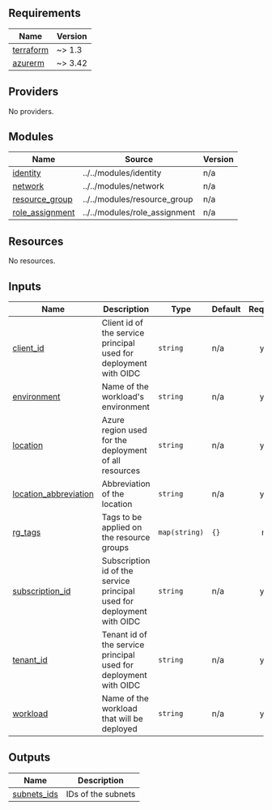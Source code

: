 <!-- BEGIN_TF_DOCS -->
## Requirements

| Name | Version |
|------|---------|
| <a name="requirement_terraform"></a> [terraform](#requirement\_terraform) | ~> 1.3 |
| <a name="requirement_azurerm"></a> [azurerm](#requirement\_azurerm) | ~> 3.42 |

## Providers

No providers.

## Modules

| Name | Source | Version |
|------|--------|---------|
| <a name="module_identity"></a> [identity](#module\_identity) | ../../modules/identity | n/a |
| <a name="module_network"></a> [network](#module\_network) | ../../modules/network | n/a |
| <a name="module_resource_group"></a> [resource\_group](#module\_resource\_group) | ../../modules/resource_group | n/a |
| <a name="module_role_assignment"></a> [role\_assignment](#module\_role\_assignment) | ../../modules/role_assignment | n/a |

## Resources

No resources.

## Inputs

| Name | Description | Type | Default | Required |
|------|-------------|------|---------|:--------:|
| <a name="input_client_id"></a> [client\_id](#input\_client\_id) | Client id of the service principal used for deployment with OIDC | `string` | n/a | yes |
| <a name="input_environment"></a> [environment](#input\_environment) | Name of the workload's environment | `string` | n/a | yes |
| <a name="input_location"></a> [location](#input\_location) | Azure region used for the deployment of all resources | `string` | n/a | yes |
| <a name="input_location_abbreviation"></a> [location\_abbreviation](#input\_location\_abbreviation) | Abbreviation of the location | `string` | n/a | yes |
| <a name="input_rg_tags"></a> [rg\_tags](#input\_rg\_tags) | Tags to be applied on the resource groups | `map(string)` | `{}` | no |
| <a name="input_subscription_id"></a> [subscription\_id](#input\_subscription\_id) | Subscription id of the service principal used for deployment with OIDC | `string` | n/a | yes |
| <a name="input_tenant_id"></a> [tenant\_id](#input\_tenant\_id) | Tenant id of the service principal used for deployment with OIDC | `string` | n/a | yes |
| <a name="input_workload"></a> [workload](#input\_workload) | Name of the workload that will be deployed | `string` | n/a | yes |

## Outputs

| Name | Description |
|------|-------------|
| <a name="output_subnets_ids"></a> [subnets\_ids](#output\_subnets\_ids) | IDs of the subnets |
<!-- END_TF_DOCS -->